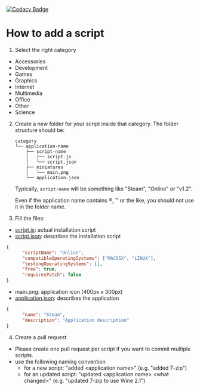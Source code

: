 [![Codacy Badge](https://api.codacy.com/project/badge/Grade/ec5268b4e2c0412ead8d90e561795fd1)](https://app.codacy.com/app/PhoenicisOrg/Scripts?utm_source=github.com&utm_medium=referral&utm_content=PhoenicisOrg/Scripts&utm_campaign=badger)

# How to add a script
1. Select the right category
  * Accessories
  * Development
  * Games
  * Graphics
  * Internet
  * Multimedia
  * Office
  * Other
  * Science
  
2. Create a new folder for your script inside that category. The folder structure should be:
    ```
    category
    └── application-name
        ├── script-name
        │   ├── script.js
        │   └── script.json
        ├── miniatures
        │   └── main.png
        └── application.json
    ```

    Typically, `script-name` will be something like "Steam", "Online" or "v1.2".
    
    Even if the application name contains ®, ™ or the like, you should not use it in the folder name.

3. Fill the files:
  * [script.js](https://github.com/PlayOnLinux/Scripts/wiki/script.js): actual installation script
  * [script.json](https://github.com/PlayOnLinux/Scripts/wiki/script.json): describes the installation script
  ```json
  {
		"scriptName": "Online",
		"compatibleOperatingSystems": ["MACOSX", "LINUX"],
		"testingOperatingSystems": [],
		"free": true,
		"requiresPatch": false
  }
  ```
  * main.png: application icon (400px x 300px)
  * [application.json](https://github.com/PlayOnLinux/Scripts/wiki/application.json): describes the application
  ```json
  {
 		"name":	"Steam",
		"description": "Application description"
  }
  ```
  
  4. Create a pull request
  * Please create one pull request per script if you want to commit multiple scripts.
  * use the following naming convention  
       * for a new script: "added \<application name\>" (e.g. "added 7-zip")
       * for an updated script: "updated \<application name\> \<what changed\>" (e.g. "updated 7-zip to use Wine 2.1")
